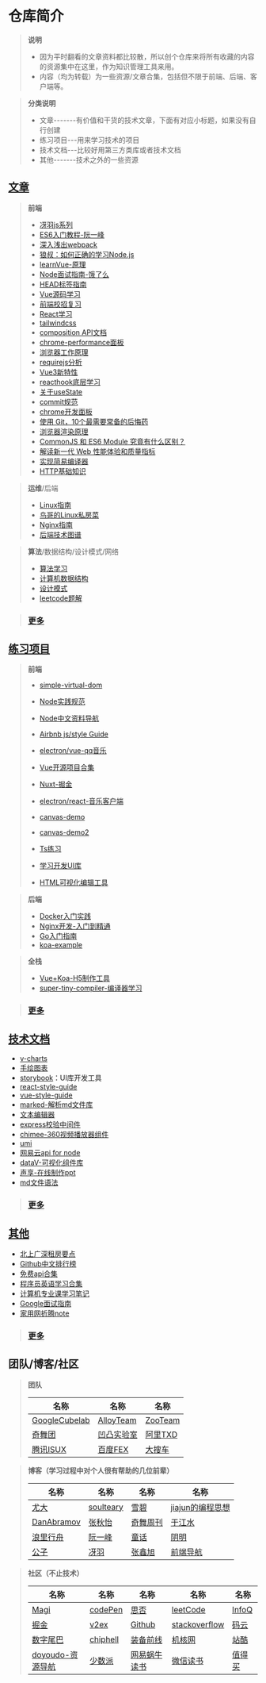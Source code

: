# 仓库简介
>**说明**
> - 因为平时翻看的文章资料都比较散，所以创个仓库来将所有收藏的内容的资源集中在这里，作为知识管理工具来用。
> - 内容（均为转载）为一些资源/文章合集，包括但不限于前端、后端、客户端等。

>**分类说明**
> - 文章-------有价值和干货的技术文章，下面有对应小标题，如果没有自行创建
> - 练习项目---用来学习技术的项目
> - 技术文档---比较好用第三方类库或者技术文档
> - 其他-------技术之外的一些资源

## [文章](https://github.com/FT-ts/blog/blob/master/article/index.md)

> **前端**
>
> - [冴羽js系列](https://github.com/mqyqingfeng/Blog)
> - [ES6入门教程-阮一峰](https://es6.ruanyifeng.com/)
> - [深入浅出webpack](https://webpack.wuhaolin.cn/)
> - [狼叔：如何正确的学习Node.js](https://github.com/i5ting/How-to-learn-node-correctly)
> - [learnVue-原理](https://github.com/answershuto/learnVue)
> - [Node面试指南-饿了么](https://github.com/ElemeFE/node-interview)
> - [HEAD标签指南](https://github.com/Amery2010/HEAD)
> - [Vue源码学习](https://github.com/ustbhuangyi/vue-analysis)
> - [前端校招复习](https://github.com/CavsZhouyou/Front-End-Interview-Notebook)
> - [React学习](https://github.com/kdchang/reactjs101)
> - [tailwindcss](https://tailwindcss.com/)
> - [composition API文档](https://composition-api.vuejs.org/zh/api.html#setup)
> - [chrome-performance面板](https://www.jianshu.com/p/d476bd527e48)
> - [浏览器工作原理](https://www.html5rocks.com/zh/tutorials/internals/howbrowserswork/)
> - [requirejs分析](https://foio.github.io/requireJS/)
> - [Vue3新特性](https://www.yuque.com/woniuppp/vue3/feature)
> - [reacthook底层学习](https://mp.weixin.qq.com/s?__biz=MzI0MzIyMDM5Ng==&mid=2649829727&idx=1&sn=6b8175c0f4bab09b7addcbdb47bc44df&chksm=f175fb9cc602728a5f357388ea3f2b514914b2209cdee15997f1711fc676b7fd083ef59eb945&mpshare=1&scene=24&srcid=0902iCKL5m4M0TpwQaIZIs6N&sharer_sharetime=1599046755356&sharer_shareid=9b75eb39a20dc3c7646f221450aa88c0&key=d1b2c53fcb9e77ee4a0be9c5093dc79e87001750896f2382b033a3a22f29fb15be91a9be3585a7d0adc0010942c5e9c5f9507084bb455f3f3ff5a82df2e75f4868b3c2a16054ab194d9e64e27c9bae12bc26198021dbedc7849508bfae55b3bb8ca1d285023aaf1dd5d8e1ce46544cbb451cdd3bd8ddb59860510c0e1884161e&ascene=14&uin=MjUzMjM4MTgyOQ%3D%3D&devicetype=Windows+8+x64&version=62090529&lang=zh_CN&exportkey=A75asANRuQciXfRqencvCqs%3D&pass_ticket=ktxmAwcxinuhEbyg2Z9n6EIP76D7BiGN44j6HloLSSIjfqa5xaD5a7Qw1dgHdgeX&wx_header=0)
> - [关于useState](https://mp.weixin.qq.com/s?__biz=MzA5NzkwNDk3MQ==&mid=2650593228&idx=1&sn=4bd2cc69378f2fa3e1db315ac3de4719&chksm=8891c7e8bfe64efec7318771cf445b406b572154d8f1085c5ec5d6c4853fb5c7d5f580b80404&mpshare=1&scene=24&srcid=0831Q42ElqefzKmEsbLloUX0&sharer_sharetime=1598866735736&sharer_shareid=9b75eb39a20dc3c7646f221450aa88c0&key=1fd465a69b407b1cf907b76f6f8094001a03656ec2d93da9751841008b3a8caa5ac9443612769f779f222ae6246205161100eb6c6e7e337d163ee436771ca87d7c46bd6554a28d0ddb69fbf5e37401fbea0908a7fc8ca0ae25c0c11ae2e8bd8d2de59596ade4ed98c816a83ef3e1891d3d6fa538e926fa630f64c71d83c787c9&ascene=14&uin=MjUzMjM4MTgyOQ%3D%3D&devicetype=Windows+8+x64&version=62090529&lang=zh_CN&exportkey=Ax53K0p7JoKjb88YnSghJBM%3D&pass_ticket=ktxmAwcxinuhEbyg2Z9n6EIP76D7BiGN44j6HloLSSIjfqa5xaD5a7Qw1dgHdgeX&wx_header=0)
> - [commit规范](https://mp.weixin.qq.com/s?__biz=MzA5NzkwNDk3MQ==&mid=2650592591&idx=1&sn=c04e1a13f28ee703a665d3abc22196a5&chksm=8891c56bbfe64c7de9137b32fa99cff06eaf397b36c7d6cc52d2200e5168da81c62fc3f388c5&scene=126&sessionid=1595842587&key=d1b2c53fcb9e77ee9909a0ee30ff6084be5295eabb372cd9c4718b072a10956b7588aa7fbd15e33d9e4f6eb8b2bc4b723120db9460c8f71005fab4523be2e074ce3649997cf0e2c4a60f32fcb0ba4a82734055f0b005067128d13967e2bd0650f7bb0b0d0bb7c0442da686b93c1935026273accd097ea226ee18c8f6d68f5875&ascene=14&uin=MjUzMjM4MTgyOQ%3D%3D&devicetype=Windows+8+x64&version=62090529&lang=zh_CN&exportkey=A7HVinoBrYXA%2Fs8Xq1x0FrY%3D&pass_ticket=ktxmAwcxinuhEbyg2Z9n6EIP76D7BiGN44j6HloLSSIjfqa5xaD5a7Qw1dgHdgeX&wx_header=0)
> - [chrome开发面板](https://mp.weixin.qq.com/s?__biz=MzA5NzkwNDk3MQ==&mid=2650592119&idx=1&sn=6ada75d650d0f984654b0438e9684827&chksm=8891c353bfe64a4576046563d91e800a5cd6df8a619ff317b28328a62a9fe45b9f5f83af42ec&mpshare=1&scene=24&srcid=0719zx1eQzS9UER7mD20NLU0&sharer_sharetime=1595111217747&sharer_shareid=9b75eb39a20dc3c7646f221450aa88c0&key=1fd465a69b407b1cadf7b92ff8d9127341f053495264688787edebfe1b7c62094959d0dc582de979684fccd835eb63802f2068d0394024bbbc135c3863645ac024bb35e379c7302108a1475182880881b27a0722e84f04ae551c206c144424c0367e662c2907eb3781c7da69ac43867b134906ee136eab9b4060982d504b9145&ascene=14&uin=MjUzMjM4MTgyOQ%3D%3D&devicetype=Windows+8+x64&version=62090529&lang=zh_CN&exportkey=AyJnPMQauD3%2FV%2FUkBCkDkG0%3D&pass_ticket=ktxmAwcxinuhEbyg2Z9n6EIP76D7BiGN44j6HloLSSIjfqa5xaD5a7Qw1dgHdgeX&wx_header=0)
> - [使用 Git，10个最需要常备的后悔药](https://mp.weixin.qq.com/s?__biz=MzI3NDczNzU0OQ==&mid=2247486940&idx=1&sn=56ff2d75f846954cfe72540d4239eb8d&chksm=eb0e3d3edc79b4287d22ef5b1514487855ae8bd45e736663224dcc5f161c69d6bd531b9b4a95&mpshare=1&scene=24&srcid=0717gYcb0WQYJ26YYSlUb3Fi&sharer_sharetime=1595066408660&sharer_shareid=9b75eb39a20dc3c7646f221450aa88c0&key=8c9049d0f83009fe709f7dc1284d18ea2dc0e13dceac1af5a7b696223c79aecde00acb8e9a7e4051f4423bf509af82b21d1f154cea5fd512d62f53bb40553b698291514f8eb3b3e66bea8025ae02ae25d9268ded36096ce9441e1def22b1e9575c1aa46e81d69582639bca6142e11d6006c326e196e950a440adcb426171a249&ascene=14&uin=MjUzMjM4MTgyOQ%3D%3D&devicetype=Windows+8+x64&version=62090529&lang=zh_CN&exportkey=A97XwG%2BX3CdGDcoqYBeKJjU%3D&pass_ticket=ktxmAwcxinuhEbyg2Z9n6EIP76D7BiGN44j6HloLSSIjfqa5xaD5a7Qw1dgHdgeX&wx_header=0)
> - [浏览器渲染原理](https://mp.weixin.qq.com/s?__biz=MzA4Nzg0MDM5Nw==&mid=2247485463&idx=1&sn=c9399969ff961119dbdfaa99f99c73cb&chksm=90320bf5a74582e303487962707fd9f3591ecc097f6a36d821104cad16d5fa1a4a27df6de7b8&mpshare=1&scene=24&srcid=&sharer_sharetime=1593650137890&sharer_shareid=9b75eb39a20dc3c7646f221450aa88c0&key=d1b2c53fcb9e77ee85daa8df1f137b9f7140f21bf6f74e0f061875c5d89a9a91a5231ffb628bc92682d4ee510b98b1823c51e35eeba2ba9a1bf881f89e065d301e319fb3b18288d89fc2d0ddf52a0cfa8d2695e9ae1237784dc301a7aff5a603229ae34dc6e5514556fcdc2d36e107120d03af6c16b7aa8556d40e8a159115fb&ascene=14&uin=MjUzMjM4MTgyOQ%3D%3D&devicetype=Windows+8+x64&version=62090529&lang=zh_CN&exportkey=A6D%2BVuz%2F8OilrHaIQueHYlM%3D&pass_ticket=ktxmAwcxinuhEbyg2Z9n6EIP76D7BiGN44j6HloLSSIjfqa5xaD5a7Qw1dgHdgeX&wx_header=0)
> - [CommonJS 和 ES6 Module 究竟有什么区别？](https://mp.weixin.qq.com/s?__biz=MzUxNzk1MjQ0Ng==&mid=2247485565&idx=1&sn=091bf087cdfb6f1aadd88cb080fe124a&chksm=f9910eaccee687bad9b655e3fd375e7893d702171a14a133458b551275e60e50311df4ded512&mpshare=1&scene=24&srcid=&sharer_sharetime=1592887736971&sharer_shareid=9b75eb39a20dc3c7646f221450aa88c0&key=d1b2c53fcb9e77ee4c1ef638f368d798d89fb29bb2897ae08f6152504d13243ed90cb4ef21692eb68b593baf52fbf47fe5f1b819da26cd1d7c0335f0611688e5f6a76b6d7a714afcd6dce02031083826fbff1c82b3fadb5381bfb8a863311d6e0c96b82ac7d7b7451b8de76aa86f1bb3481d4a69ae4ba9cb63386ca3c871e7a3&ascene=14&uin=MjUzMjM4MTgyOQ%3D%3D&devicetype=Windows+8+x64&version=62090529&lang=zh_CN&exportkey=A0nISLXIgHm7WY2hTiw6vkQ%3D&pass_ticket=ktxmAwcxinuhEbyg2Z9n6EIP76D7BiGN44j6HloLSSIjfqa5xaD5a7Qw1dgHdgeX&wx_header=0)
> - [解读新一代 Web 性能体验和质量指标](https://mp.weixin.qq.com/s?__biz=Mzg2NDAzMjE5NQ==&mid=2247485739&idx=1&sn=7c51f0df716eafce959eb68f9370a3d3&chksm=ce6ecd87f91944918d567d4ce9db298bcf8a9555e944789fa67ef880ca960709d2755cce6aef&mpshare=1&scene=24&srcid=&sharer_sharetime=1590465945437&sharer_shareid=9b75eb39a20dc3c7646f221450aa88c0&key=4cf40c946f4d610c621c19d3a7cf38996518b8f8103c515acb419622a4469f18054f60cad74f5c1ef09fa9d9b79fe31fdea60fbe0c64666a1c42fa7218fb175a8d7ed6ae24efc9aa07e4f841c6a4dca78e533c07a3906c06bfcea0c4efd0371682b7a8ab43e3dce226da895b27034ff4d4cc513a3cb5dc035c27b45f17804fba&ascene=14&uin=MjUzMjM4MTgyOQ%3D%3D&devicetype=Windows+8+x64&version=62090529&lang=zh_CN&exportkey=A1f%2BI%2B3lkGJUtOMMnfobbZ4%3D&pass_ticket=ktxmAwcxinuhEbyg2Z9n6EIP76D7BiGN44j6HloLSSIjfqa5xaD5a7Qw1dgHdgeX&wx_header=0)
> - [实现简易编译器](https://mp.weixin.qq.com/s?__biz=MzIxNjgwMDIzMA==&mid=2247485438&idx=1&sn=30aaa0ab30161209b5575c97307f862b&chksm=9782c977a0f54061503ca7e908a80f38b28327adcbe57c526e40ba756de02b9b6f4a866e403b&mpshare=1&scene=24&srcid=&sharer_sharetime=1588250029783&sharer_shareid=9b75eb39a20dc3c7646f221450aa88c0&key=9d3ca08bb5be9f04ecd24aa647d2e8330af78d701b0caf025efd24a6cd4ae2bc5fca52a515c2159bdd122a77df3f838c1e4651fe0c66adf2de34c41207ac80ebcf31d2721093a401638dcde010d766f996eba8795f3ae47a52da1a5cf50989820d20dabf77381caccb78b8b573e18dcf951656b56e60b0b173485a8a650c3f4a&ascene=14&uin=MjUzMjM4MTgyOQ%3D%3D&devicetype=Windows+8+x64&version=62090529&lang=zh_CN&exportkey=A%2BHfvB1kucMjdI0zgbSQq3o%3D&pass_ticket=ktxmAwcxinuhEbyg2Z9n6EIP76D7BiGN44j6HloLSSIjfqa5xaD5a7Qw1dgHdgeX&wx_header=0)
> - [HTTP基础知识](https://mp.weixin.qq.com/s?__biz=MzU4ODI1MjA3NQ==&mid=2247485321&idx=2&sn=ac551d41535be46d866e98d956cbff89&chksm=fdded14dcaa9585bbc4bb0ca9f469da201f1d7689fd4f94f235415113b4ada778cda9effaddb&mpshare=1&scene=24&srcid=&sharer_sharetime=1583715893515&sharer_shareid=9b75eb39a20dc3c7646f221450aa88c0&key=10b5f81a683662236b478724173ce44e2db185962663f5e7753584a39f64778b671ea8eea067460a9eb076369392f7e2200c15346b5b243a433587827b1d150f8db31ff0141255e10517c8c7da18ee72c88c723cb6b33bbbbaa1da7104ba90243127b8f4c20297abe25c81ddf5063b95751db19f3f305449ed1139510302d6e8&ascene=14&uin=MjUzMjM4MTgyOQ%3D%3D&devicetype=Windows+8+x64&version=62090529&lang=zh_CN&exportkey=A%2FK%2FcDDWdoX9FRBU3HKXl9M%3D&pass_ticket=ktxmAwcxinuhEbyg2Z9n6EIP76D7BiGN44j6HloLSSIjfqa5xaD5a7Qw1dgHdgeX&wx_header=0)

> **运维**/后端
>
> - [Linux指南](https://github.com/jaywcjlove/linux-command)
> - [鸟哥的Linux私房菜](http://cn.linux.vbird.org/linux_basic/Mandrake9.0/mandrake9.0.php)
> - [Nginx指南](https://github.com/jaywcjlove/nginx-tutorial)
> - [后端技术图谱](https://github.com/xingshaocheng/architect-awesome)

> **算法**/数据结构/设计模式/网络
>
> - [算法学习](https://github.com/labuladong/fucking-algorithm)
> - [计算机数据结构](https://github.com/trekhleb/javascript-algorithms/blob/master/README.zh-CN.md)
> - [设计模式](https://github.com/guanguans/design-patterns-for-humans-cn)
> - [leetcode题解](https://github.com/MisterBooo/LeetCodeAnimation)

> ### [更多](https://github.com/FT-ts/blog/blob/master/article/index.md)



## [练习项目](https://github.com/FT-ts/blog/blob/master/project/index.md)

> **前端**
>
> - [simple-virtual-dom](https://github.com/livoras/simple-virtual-dom)
>
> - [Node实践规范](https://github.com/goldbergyoni/nodebestpractices/blob/master/README.chinese.md)
>
> - [Node中文资料导航](https://github.com/youyudehexie/node123)
> - [Airbnb js/style Guide](https://github.com/airbnb/javascript)
> - [electron/vue-qq音乐](https://github.com/SmallRuralDog/electron-vue-music)
> - [Vue开源项目合集](https://github.com/opendigg/awesome-github-vue)
> - [Nuxt-掘金](https://github.com/xuqiang521/nuxt-ssr-demo)
> - [electron/react-音乐客户端](https://github.com/caijinyc/Here)
> - [canvas-demo](https://github.com/bxm0927/canvas-special)
> - [canvas-demo2](https://github.com/bxm0927/canvas-special)
> - [Ts练习](https://github.com/typescript-exercises/typescript-exercises)
> - [学习开发UI库](https://github.com/FrankFang/gulu)
> - [HTML可视化编辑工具](https://github.com/rxwater/rxeditor)

> **后端**
>
> - [Docker入门实践](https://yeasy.gitbook.io/docker_practice/)
> - [Nginx开发-入门到精通](http://tengine.taobao.org/book/index.html)
> - [Go入门指南](https://github.com/unknwon/the-way-to-go_ZH_CN)
> - [koa-example](https://github.com/koajs/examples)

> **全栈**
>
> - [Vue+Koa-H5制作工具](https://github.com/huangwei9527/quark-h5)
> - [super-tiny-compiler-编译器学习](https://github.com/jamiebuilds/the-super-tiny-compiler)

> ### [更多](https://github.com/FT-ts/blog/blob/master/project/index.md)


## [技术文档](https://github.com/FT-ts/blog/blob/master/technicalDocumentation/index.md)

- [v-charts](https://v-charts.js.org/#/pie)
- [手绘图表](https://github.com/timqian/chart.xkcd)
- [storybook](https://github.com/storybookjs/storybook)：UI库开发工具
- [react-style-guide](https://github.com/styleguidist/react-styleguidist)
- [vue-style-guide](https://github.com/vue-styleguidist/vue-styleguidist)
- [marked-解析md文件库](https://github.com/markedjs/marked)
- [文本编辑器](https://github.com/jaredreich/pell)
- [express校验中间件](https://github.com/express-validator/express-validator)
- [chimee-360视频播放器组件](http://chimee.org/docs/index.html)
- [umi](https://umijs.org/zh-CN)
- [网易云api for node](https://binaryify.github.io/NeteaseCloudMusicApi/#/)
- [dataV-可视化组件库](http://datav.jiaminghi.com/)
- [声享-在线制作ppt](https://ppt.baomitu.com/)
- [md文件语法](http://xianbai.me/learn-md/index.html)
> ### [更多](https://github.com/FT-ts/blog/blob/master/technicalDocumentation/index.md)

## [其他](https://github.com/FT-ts/blog/blob/master/other/index.md)

- [北上广深租房要点](https://github.com/soulteary/tenant-point)
- [Github中文排行榜](https://github.com/kon9chunkit/GitHub-Chinese-Top-Charts)
- [免费api合集](https://github.com/fangzesheng/free-api)
- [程序员英语学习合集](https://github.com/yujiangshui/A-Programmers-Guide-to-English)
- [计算机专业课学习笔记](https://github.com/SSHeRun/CS-Xmind-Note)
- [Google面试指南](https://github.com/xitu/google-interview-university)
- [家用网折腾note](https://github.com/soulteary/Home-Network-Note)

> ### [更多](https://github.com/FT-ts/blog/blob/master/other/index.md)


## 团队/博客/社区

> **团队**
>
> 名称 | 名称 | 名称 
> ---- | ---|---- 
> [GoogleCubelab](https://www.chrome.com/cubelab#experiment) | [AlloyTeam](http://www.alloyteam.com/) | [ZooTeam](https://www.zoo.team/) 
> [奇舞团](https://75.team/) | [凹凸实验室](https://aotu.io/) | [阿里TXD](https://txd.alibaba-inc.com/) 
> [腾讯ISUX](https://isux.tencent.com/articles/) | [百度FEX](http://fex.baidu.com/) | [大搜车](https://blog.souche.com/) 

> **博客（学习过程中对个人很有帮助的几位前辈）**
>
> | 名称                                    | 名称                                          | 名称                                   | 名称                                                      |
> | --------------------------------------- | --------------------------------------------- | -------------------------------------- | --------------------------------------------------------- |
> | [尤大](https://github.com/yyx990803)    | [soulteary](https://soulteary.com/)           | [雪碧](https://ewind.us/)              | [jiajun的编程思想](https://jiajunhuang.com/)              |
> | [DanAbramov](https://overreacted.io/)   | [张秋怡](https://joyeecheung.github.io/blog/) | [奇舞周刊](https://weekly.75.team/)    | [于江水](https://github.com/yujiangshui?tab=repositories) |
> | [浪里行舟](https://github.com/ljianshu) | [阮一峰](http://www.ruanyifeng.com/blog/)     | [童话](https://tonghuashuo.github.io/) | [阴明](https://ming.today/)                               |
> | [公子](https://imnerd.org/)             | [冴羽](https://github.com/mqyqingfeng)        | [张鑫旭](https://www.zhangxinxu.com/)  | [前端导航](https://www.frontendjs.com/)                   |

> **社区（不止技术）**
>
> | 名称                                                  | 名称                                                   | 名称                                   | 名称                                        | 名称                              |
> | ----------------------------------------------------- | ------------------------------------------------------ | -------------------------------------- | ------------------------------------------- | --------------------------------- |
> | [Magi](https://magi.com/)                             | [codePen](https://codepen.io/)                         | [思否](https://segmentfault.com/)      | [leetCode](https://leetcode-cn.com/)        | [InfoQ](https://www.infoq.cn/)    |
> | [掘金](https://juejin.im/)                            | [v2ex](https://www.v2ex.com/)                          | [Github](https://github.com/)          | [stackoverflow](https://stackoverflow.com/) | [码云](https://gitee.com/)        |
> | [数字尾巴](https://www.dgtle.com/)                    | [chiphell](https://www.chiphell.com/)                  | [装备前线](https://www.zfrontier.com/) | [机核网](https://www.gcores.com/)           | [站酷](https://www.zcool.com.cn/) |
> | [doyoudo-资源导航](https://www.doyoudo.com/resources) | [少数派](https://sspai.com/?utm_source=infinitynewtab) | [网易蜗牛读书](https://du.163.com/)    | [微信读书](https://weread.qq.com/)          | [值得买](https://www.smzdm.com/)  |
>
> 



